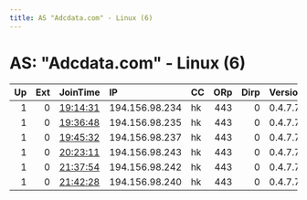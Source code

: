```yaml
---
title: AS "Adcdata.com" - Linux (6)
---
```


# AS: "Adcdata.com" - Linux (6)

|   Up |   Ext | JoinTime                                                                                              | IP             | CC   |   ORp |   Dirp | Version   | Contact                | Nickname      |   eFamMembers |
|-----:|------:|:------------------------------------------------------------------------------------------------------|:---------------|:-----|------:|-------:|:----------|:-----------------------|:--------------|--------------:|
|    1 |     0 | [19:14:31](https://nusenu.github.io/OrNetStats/w/relay/A23BEE660B9525484EC7DD2A1BDFB33C837D0534.html) | 194.156.98.234 | hk   |   443 |      0 | 0.4.7.7   | mocneakcje@asapmail.me | LolifoxPoland |             1 |
|    1 |     0 | [19:36:48](https://nusenu.github.io/OrNetStats/w/relay/B500AB8271C758D19023C7509144384FD3ADB5E4.html) | 194.156.98.235 | hk   |   443 |      0 | 0.4.7.7   | mocneakcje@asapmail.me | LolifoxPoland |             1 |
|    1 |     0 | [19:45:32](https://nusenu.github.io/OrNetStats/w/relay/CC12CDB613FA8C43E2EDE2CEAE985D50C438D5A3.html) | 194.156.98.237 | hk   |   443 |      0 | 0.4.7.7   | mocneakcje@asapmail.me | LolifoxPoland |             1 |
|    1 |     0 | [20:23:11](https://nusenu.github.io/OrNetStats/w/relay/4E51EFDC07B6672ACAC99831CADF95A57DD894DC.html) | 194.156.98.243 | hk   |   443 |      0 | 0.4.7.7   | mocneakcje@asapmail.me | LolifoxPoland |             1 |
|    1 |     0 | [21:37:54](https://nusenu.github.io/OrNetStats/w/relay/474C4608964A7BAA9F73596012E3ADE4B3D9D31F.html) | 194.156.98.242 | hk   |   443 |      0 | 0.4.7.7   | mocneakcje@asapmail.me | LolifoxPoland |             1 |
|    1 |     0 | [21:42:28](https://nusenu.github.io/OrNetStats/w/relay/60F5FB2FBB5ACF3C59317B55ECA345F4E100F5CE.html) | 194.156.98.240 | hk   |   443 |      0 | 0.4.7.7   | mocneakcje@asapmail.me | LolifoxPoland |             1 |

